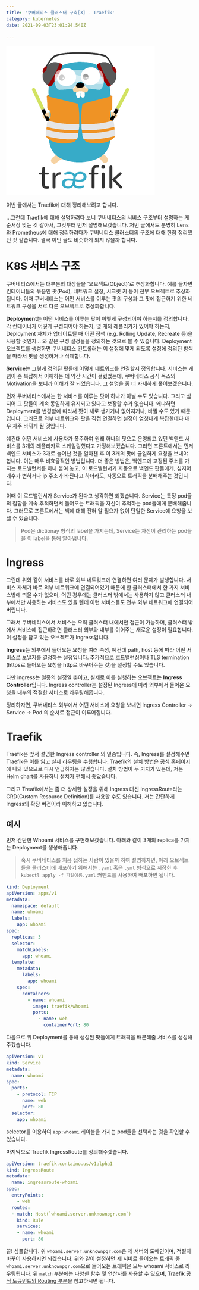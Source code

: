```yaml
---
title: '쿠버네티스 클러스터 구축[3] - Traefik'
category: kubernetes
date: 2021-09-03T23:01:24.540Z

---
```


![7651.vertical - Copy.png-900x506x2](imgs/logo.png)

이번 글에서는 Traefik에 대해 정리해보려고 합니다.

...그런데 Traefik에 대해 설명하려다 보니 쿠버네티스의 서비스 구조부터 설명하는 게 순서상 맞는 것 같아서, 그것부터 먼저 설명해보겠습니다. 저번 글에서도 분명히 Lens와 Prometheus에 대해 정리하려다가 쿠버네티스 클러스터의 구조에 대해 한참 정리했던 것 같습니다. 결국 이번 글도 비슷하게 되지 않을까 합니다.

# K8S 서비스 구조

쿠버네티스에서는 대부분의 대상들을 '오브젝트(Object)'로 추상화합니다. 예를 들자면 컨테이너들의 묶음인 팟(Pod), 네트워크 설정, 시크릿 키 등이 전부 오브젝트로 추상화됩니다. 이때 쿠버네티스는 어떤 서비스를 이루는 팟의 구성과 그 팟에 접근하기 위한 네트워크 구성을 서로 다른 오브젝트로 추상화합니다.

**Deployment**는 어떤 서비스를 이루는 팟이 어떻게 구성되어야 하는지를 정의합니다. 각 컨테이너가 어떻게 구성되어야 하는지, 몇 개의 레플리카가 있어야 하는지, Deployment 자체가 업데이트될 때 어떤 정책 (e.g. Rolling Update, Recreate 등)을 사용할 것인지... 와 같은 구성 설정들을 정의하는 것으로 볼 수 있습니다. Deployment 오브젝트를 생성하면 쿠버네티스 컨트롤러는 이 설정에 맞게 되도록 설정에 정의된 방식을 따라서 팟을 생성하거나 삭제합니다.

**Service**는 그렇게 정의된 팟들에 어떻게 네트워크를 연결할지 정의합니다. 서비스는 개념이 좀 복잡해서 이해하는 데 약간 시간이 걸렸었는데, 쿠버네티스 공식 독스의 Motivation을 보니까 이해가 잘 되었습니다. 그 설명을 좀 더 자세하게 풀어보겠습니다.

먼저 쿠버네티스에서는 한 서비스를 이루는 팟이 하나가 아닐 수도 있습니다. 그리고 심지어 그 팟들이 계속 동일하게 유지되고 있다고 보장할 수가 없습니다. 왜냐하면 Deployment를 변경함에 따라서 팟이 새로 생기거나 없어지거나, 바뀔 수도 있기 때문입니다. 그러므로 외부 네트워크와 팟을 직접 연결하면 설정이 엄청나게 복잡한데다 매우 자주 바뀌게 될 것입니다.

 예컨대 어떤 서비스에 사용자가 폭주하여 원래 하나의 팟으로 운영되고 있던 백엔드 서비스를 3개의 레플리카로 스케일링했다고 가정해보겠습니다. 그러면 프론트에서는 먼저 백엔드 서비스가 3개로 늘어난 것을 알아챈 후 이 3개의 팟에 균일하게 요청을 보내야 합니다. 이는 매우 비효율적인 방법입니다. 더 좋은 방법은, 백엔드에 고정된 주소를 가지는 로드밸런서를 하나 붙여 놓고, 이 로드밸런서가 자동으로 백엔드 팟들에게, 심지어 개수가 변하거나 ip 주소가 바뀐다고 하더라도, 자동으로 트래픽을 분배해주는 것입니다.

 이때 이 로드밸런서가 Service가 된다고 생각하면 되겠습니다. Service는 특정 pod들의 집합을 계속 추적하면서 들어오는 트래픽을 자신이 추적하는 pod들에게 분배해줍니다. 그러므로 프론트에서는 백에 대해 전혀 알 필요가 없이 단일한 Service에 요청을 보낼 수 있습니다.

> Pod은 dictionay 형식의 label을 가지는데, Service는 자신이 관리하는 pod들을 이 label을 통해 알아냅니다.

# Ingress

그런데 위와 같이 서비스를 바로 외부 네트워크에 연결하면 여러 문제가 발생합니다. 서비스 자체가 바로 외부 네트워크에 연결되어있기 때문에 한 클러스터에서 한 가지 서비스밖에 띄울 수가 없으며, 어떤 경우에는 클러스터 밖에서는 사용하지 않고 클러스터 내부에서만 사용하는 서비스도 있을 텐데 이런 서비스들도 전부 외부 네트워크에 연결되어버립니다.

그래서 쿠버네티스에서 서비스는 오직 클러스터 내에서만 접근이 가능하며, 클러스터 밖에서 서비스에 접근하려면 클러스터 외부와 내부를 이어주는 새로운 설정이 필요합니다. 이 설정을 담고 있는 오브젝트가 Ingress입니다.

**Ingress**는 외부에서 들어오는 요청을 여러 속성, 예컨대 path, host 등에 따라 어떤 서비스로 보낼지를 결정하는 설정입니다. 추가적으로 로드밸런싱이나  TLS termination (https로 들어오는 요청을 http로 바꾸어주는 것)을 설정할 수도 있습니다.

다만 ingress는 일종의 설정일 뿐이고, 실제로 이를 실행하는 오브젝트는 **Ingress Controller**입니다. Ingress controller는 설정된 Ingress에 따라 외부에서 들어온 요청을 내부의 적절한 서비스로 라우팅해줍니다.

정리하자면, 쿠버네티스 외부에서 어떤 서비스에 요청을 보내면 Ingress Controller → Service → Pod 의 순서로 접근이 이루어집니다.

# Traefik

Traefik은 앞서 설명한 Ingress controller 의 일종입니다. 즉, Ingress를 설정해주면 Traefik은 이를 읽고 실제 라우팅을 수행합니다. Traefik의 설치 방법은 [공식 홈페이지](https://doc.traefik.io/traefik/v1.7/user-guide/kubernetes/)에 나와 있으므로 다시 언급하지는 않겠습니다. 설치 방법이 두 가지가 있는데, 저는 Helm chart를 사용하니 설치가 편해서 좋았습니다.

그리고 Treafik에서는 좀 더 상세한 설정을 위해 Ingress 대신 IngressRoute라는 CRD(Custom Resource Definition)를 사용할 수도 있습니다. 저는 간단하게 Ingress의 확장 버전이라 이해하고 있습니다.

## 예시

먼저 간단한 Whoami 서비스를 구현해보겠습니다. 아래와 같이 3개의 replica를 가지는 Deployment를 생성해줍니다.

> 혹시 쿠버네티스를 처음 접하는 사람이 있을까 하여 설명하자면, 아래 오브젝트들을 클러스터에 배포하기 위해서는 `.yaml` 혹은 `.yml` 형식으로 저장한 후 `kubectl apply -f 파일이름.yaml`  커맨드를 사용하여 배포하면 됩니다.

```yaml
kind: Deployment
apiVersion: apps/v1
metadata:
  namespace: default
  name: whoami
  labels:
    app: whoami
spec:
  replicas: 3
  selector:
    matchLabels:
      app: whoami
  template:
    metadata:
      labels:
        app: whoami
    spec:
      containers:
        - name: whoami
          image: traefik/whoami
          ports:
            - name: web
              containerPort: 80
```

다음으로 위 Deployment를 통해 생성된 팟들에게 트래픽을 배분해줄 서비스를 생성해주겠습니다.

```yaml
apiVersion: v1
kind: Service
metadata:
  name: whoami
spec:
  ports:
    - protocol: TCP
      name: web
      port: 80
  selector:
    app: whoami
```

selector를 이용하여 `app:whoami` 레이블을 가지는 pod들을 선택하는 것을 확인할 수 있습니다.

마지막으로 Traefik IngressRoute를 정의해주겠습니다.

```yaml
apiVersion: traefik.containo.us/v1alpha1
kind: IngressRoute
metadata:
  name: ingressroute-whoami
spec:
  entryPoints:
    - web
  routes:
  - match: Host(`whoami.server.unknownpgr.com`)
    kind: Rule
    services:
    - name: whoami
      port: 80
```

끝! 심플합니다. 위 `whoami.server.unknownpgr.com`은 제 서버의 도메인이며, 적절히 바꾸어 사용하시면 되겠습니다. 위와 같이 설정하면 제 서버로 들어오는 트래픽 중 `whoami.server.unknownpgr.com`으로 들어오는 트래픽은 모두 whoami 서비스로 라우팅됩니다. 위 `match` 부분에는 다양한 함수 및 연산자를 사용할 수 있으며, [Traefik 공식 도큐먼트의 Routing 부분](https://doc.traefik.io/traefik/v2.4/routing/routers/)을 참고하시면 됩니다.  
